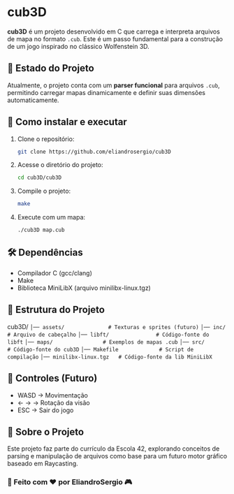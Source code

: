 # cub3D

**cub3D** é um projeto desenvolvido em C que carrega e interpreta arquivos de mapa no formato `.cub`. Este é um passo fundamental para a construção de um jogo inspirado no clássico Wolfenstein 3D.

## 📜 Estado do Projeto

Atualmente, o projeto conta com um **parser funcional** para arquivos `.cub`, permitindo carregar mapas dinamicamente e definir suas dimensões automaticamente.

## 🚀 Como instalar e executar

1. Clone o repositório:
   ```sh
   git clone https://github.com/eliandrosergio/cub3D
   ```

2. Acesse o diretório do projeto:
   ```sh
   cd cub3D/cub3D
   ```

3. Compile o projeto:
   ```sh
   make
   ```

4. Execute com um mapa:
   ```sh
   ./cub3D map.cub
   ```

## 🛠️ Dependências

- Compilador C (gcc/clang)
- Make
- Biblioteca MiniLibX (arquivo minilibx-linux.tgz)

## 📂 Estrutura do Projeto

cub3D/
```│── assets/              # Texturas e sprites (futuro)```
```│── inc/                 # Arquivo de cabeçalho```
```│── libft/               # Código-fonte do libft```
```│── maps/                # Exemplos de mapas .cub```
```│── src/                 # Código-fonte do cub3D```
```│── Makefile             # Script de compilação```
```│── minilibx-linux.tgz   # Código-fonte da lib MiniLibX```

## 👾 Controles (Futuro)

- WASD → Movimentação
- ← → → Rotação da visão
- ESC → Sair do jogo

## 📌 Sobre o Projeto

Este projeto faz parte do currículo da Escola 42, explorando conceitos de parsing e manipulação de arquivos como base para um futuro motor gráfico baseado em Raycasting.

### 🚀 Feito com ❤️ por **EliandroSergio** 🎮
